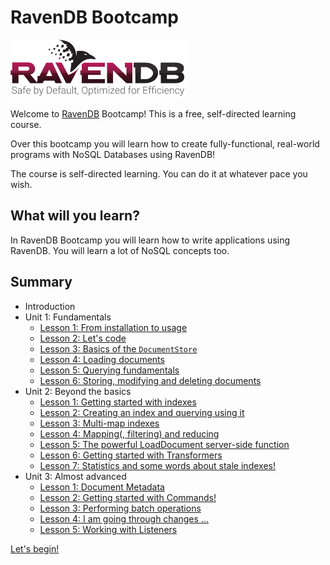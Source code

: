 # RavenDB Bootcamp
![ravendb logo](images/ravendb-logo.png)

Welcome to [RavenDB](http://ravendb.net/ "RavenDB is the premier NoSQL database for .NET") Bootcamp! This is a free, self-directed learning course.

Over this bootcamp you will learn how to create fully-functional, real-world programs with NoSQL Databases using RavenDB! 

The course is self-directed learning. You can do it at whatever pace you wish. 

## What will you learn?
In RavenDB Bootcamp you will learn how to write applications using RavenDB. You will learn a lot of NoSQL concepts too. 

## Summary

* Introduction
* Unit 1: Fundamentals
    * [Lesson 1: From installation to usage](src/Unit-1/lesson1)
    * [Lesson 2: Let's code](src/Unit-1/lesson2)
    * [Lesson 3: Basics of the `DocumentStore`](src/Unit-1/lesson3)
    * [Lesson 4: Loading documents](src/Unit-1/lesson4)
    * [Lesson 5: Querying fundamentals](src/Unit-1/lesson5)
    * [Lesson 6: Storing, modifying and deleting documents](src/Unit-1/lesson6)
* Unit 2: Beyond the basics
    * [Lesson 1: Getting started with indexes](src/Unit-2/lesson1)
    * [Lesson 2: Creating an index and querying using it](src/Unit-2/lesson2)
    * [Lesson 3: Multi-map indexes](src/Unit-2/lesson3)
    * [Lesson 4: Mapping(, filtering) and reducing](src/Unit-2/lesson4) 
    * [Lesson 5: The powerful LoadDocument server-side function](src/Unit-2/lesson5)
    * [Lesson 6: Getting started with Transformers](src/Unit-2/lesson6)
    * [Lesson 7: Statistics and some words about stale indexes!](src/Unit-2/lesson7)
* Unit 3: Almost advanced
    * [Lesson 1: Document Metadata](src/Unit-3/lesson1)
    * [Lesson 2: Getting started with Commands!](src/Unit-3/lesson2)
    * [Lesson 3: Performing batch operations](src/Unit-3/lesson3)
    * [Lesson 4: I am going through changes ...](src/Unit-3/lesson4)
    * [Lesson 5: Working with Listeners](src/Unit-3/lesson5)

[Let's begin!](src/Unit-1/lesson1)
